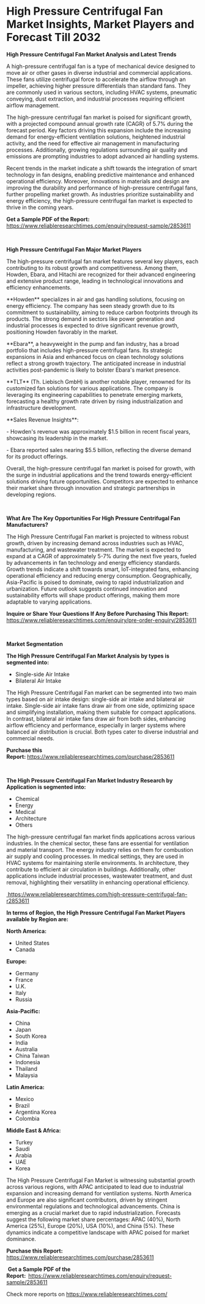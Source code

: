 <p><h1>High Pressure Centrifugal Fan Market Insights, Market Players and Forecast Till 2032</h1></p><p><strong>High Pressure Centrifugal Fan Market Analysis and Latest Trends</strong></p>
<p><p>A high-pressure centrifugal fan is a type of mechanical device designed to move air or other gases in diverse industrial and commercial applications. These fans utilize centrifugal force to accelerate the airflow through an impeller, achieving higher pressure differentials than standard fans. They are commonly used in various sectors, including HVAC systems, pneumatic conveying, dust extraction, and industrial processes requiring efficient airflow management.</p><p>The high-pressure centrifugal fan market is poised for significant growth, with a projected compound annual growth rate (CAGR) of 5.7% during the forecast period. Key factors driving this expansion include the increasing demand for energy-efficient ventilation solutions, heightened industrial activity, and the need for effective air management in manufacturing processes. Additionally, growing regulations surrounding air quality and emissions are prompting industries to adopt advanced air handling systems.</p><p>Recent trends in the market indicate a shift towards the integration of smart technology in fan designs, enabling predictive maintenance and enhanced operational efficiency. Moreover, innovations in materials and design are improving the durability and performance of high-pressure centrifugal fans, further propelling market growth. As industries prioritize sustainability and energy efficiency, the high-pressure centrifugal fan market is expected to thrive in the coming years.</p></p>
<p><strong>Get a Sample PDF of the Report:&nbsp;</strong> <a href="https://www.reliableresearchtimes.com/enquiry/request-sample/2853611?utm_campaign=3219&utm_medium=2&utm_source=Github&utm_content=ia&utm_term=12032025&utm_id=high-pressure-centrifugal-fan">https://www.reliableresearchtimes.com/enquiry/request-sample/2853611</a></p>
<p>&nbsp;</p>
<p><strong>High Pressure Centrifugal Fan Major Market Players</strong></p>
<p><p>The high-pressure centrifugal fan market features several key players, each contributing to its robust growth and competitiveness. Among them, Howden, Ebara, and Hitachi are recognized for their advanced engineering and extensive product range, leading in technological innovations and efficiency enhancements.</p><p>**Howden** specializes in air and gas handling solutions, focusing on energy efficiency. The company has seen steady growth due to its commitment to sustainability, aiming to reduce carbon footprints through its products. The strong demand in sectors like power generation and industrial processes is expected to drive significant revenue growth, positioning Howden favorably in the market.</p><p>**Ebara**, a heavyweight in the pump and fan industry, has a broad portfolio that includes high-pressure centrifugal fans. Its strategic expansions in Asia and enhanced focus on clean technology solutions reflect a strong growth trajectory. The anticipated increase in industrial activities post-pandemic is likely to bolster Ebara's market presence.</p><p>**TLT** (Th. Liebisch GmbH) is another notable player, renowned for its customized fan solutions for various applications. The company is leveraging its engineering capabilities to penetrate emerging markets, forecasting a healthy growth rate driven by rising industrialization and infrastructure development.</p><p>**Sales Revenue Insights**: </p><p>- Howden's revenue was approximately $1.5 billion in recent fiscal years, showcasing its leadership in the market.</p><p>- Ebara reported sales nearing $5.5 billion, reflecting the diverse demand for its product offerings.</p><p>Overall, the high-pressure centrifugal fan market is poised for growth, with the surge in industrial applications and the trend towards energy-efficient solutions driving future opportunities. Competitors are expected to enhance their market share through innovation and strategic partnerships in developing regions.</p></p>
<p>&nbsp;</p>
<p><strong>What Are The Key Opportunities For High Pressure Centrifugal Fan Manufacturers?</strong></p>
<p><p>The High Pressure Centrifugal Fan market is projected to witness robust growth, driven by increasing demand across industries such as HVAC, manufacturing, and wastewater treatment. The market is expected to expand at a CAGR of approximately 5-7% during the next five years, fueled by advancements in fan technology and energy efficiency standards. Growth trends indicate a shift towards smart, IoT-integrated fans, enhancing operational efficiency and reducing energy consumption. Geographically, Asia-Pacific is poised to dominate, owing to rapid industrialization and urbanization. Future outlook suggests continued innovation and sustainability efforts will shape product offerings, making them more adaptable to varying applications.</p></p>
<p><strong>Inquire or Share Your Questions If Any Before Purchasing This Report:</strong> <a href="https://www.reliableresearchtimes.com/enquiry/pre-order-enquiry/2853611?utm_campaign=3219&utm_medium=2&utm_source=Github&utm_content=ia&utm_term=12032025&utm_id=high-pressure-centrifugal-fan">https://www.reliableresearchtimes.com/enquiry/pre-order-enquiry/2853611</a></p>
<p>&nbsp;</p>
<p><strong>Market Segmentation</strong></p>
<p><strong>The High Pressure Centrifugal Fan Market Analysis by types is segmented into:</strong></p>
<p><ul><li>Single-side Air Intake</li><li>Bilateral Air Intake</li></ul></p>
<p><p>The High Pressure Centrifugal Fan market can be segmented into two main types based on air intake design: single-side air intake and bilateral air intake. Single-side air intake fans draw air from one side, optimizing space and simplifying installation, making them suitable for compact applications. In contrast, bilateral air intake fans draw air from both sides, enhancing airflow efficiency and performance, especially in larger systems where balanced air distribution is crucial. Both types cater to diverse industrial and commercial needs.</p></p>
<p><strong>Purchase this Report:&nbsp;</strong><a href="https://www.reliableresearchtimes.com/purchase/2853611?utm_campaign=3219&utm_medium=2&utm_source=Github&utm_content=ia&utm_term=12032025&utm_id=high-pressure-centrifugal-fan">https://www.reliableresearchtimes.com/purchase/2853611</a></p>
<p>&nbsp;</p>
<p><strong>The High Pressure Centrifugal Fan Market Industry Research by Application is segmented into:</strong></p>
<p><ul><li>Chemical</li><li>Energy</li><li>Medical</li><li>Architecture</li><li>Others</li></ul></p>
<p><p>The high-pressure centrifugal fan market finds applications across various industries. In the chemical sector, these fans are essential for ventilation and material transport. The energy industry relies on them for combustion air supply and cooling processes. In medical settings, they are used in HVAC systems for maintaining sterile environments. In architecture, they contribute to efficient air circulation in buildings. Additionally, other applications include industrial processes, wastewater treatment, and dust removal, highlighting their versatility in enhancing operational efficiency.</p></p>
<p><a href="https://www.reliableresearchtimes.com/high-pressure-centrifugal-fan-r2853611?utm_campaign=3219&utm_medium=2&utm_source=Github&utm_content=ia&utm_term=12032025&utm_id=high-pressure-centrifugal-fan">&nbsp;https://www.reliableresearchtimes.com/high-pressure-centrifugal-fan-r2853611</a></p>
<p><strong>In terms of Region, the High Pressure Centrifugal Fan Market Players available by Region are:</strong></p>
<p>
    <p> <strong> North America: </strong>
        <ul>
            <li>United States</li>
            <li>Canada</li>
        </ul>
        </p> 
    <p> <strong> Europe: </strong>
        <ul>
            <li>Germany</li>
            <li>France</li>
            <li>U.K.</li>
            <li>Italy</li>
            <li>Russia</li>
        </ul>
        </p> 
    <p> <strong> Asia-Pacific: </strong>
        <ul>
            <li>China</li>
            <li>Japan</li>
            <li>South Korea</li>
            <li>India</li>
            <li>Australia</li>
            <li>China Taiwan</li>
            <li>Indonesia</li>
            <li>Thailand</li>
            <li>Malaysia</li>
        </ul>
        </p> 
    <p> <strong> Latin America: </strong>
        <ul>
            <li>Mexico</li>
            <li>Brazil</li>
            <li>Argentina Korea</li>
            <li>Colombia</li>
        </ul>
        </p> 
    <p> <strong> Middle East & Africa: </strong>
        <ul>
            <li>Turkey</li>
            <li>Saudi</li>
            <li>Arabia</li>
            <li>UAE</li>
            <li>Korea</li>
        </ul>
    </p>
    </p>
<p><p>The High Pressure Centrifugal Fan Market is witnessing substantial growth across various regions, with APAC anticipated to lead due to industrial expansion and increasing demand for ventilation systems. North America and Europe are also significant contributors, driven by stringent environmental regulations and technological advancements. China is emerging as a crucial market due to rapid industrialization. Forecasts suggest the following market share percentages: APAC (40%), North America (25%), Europe (20%), USA (10%), and China (5%). These dynamics indicate a competitive landscape with APAC poised for market dominance.</p></p>
<p><strong>Purchase this Report: </strong><a href="https://www.reliableresearchtimes.com/purchase/2853611?utm_campaign=3219&utm_medium=2&utm_source=Github&utm_content=ia&utm_term=12032025&utm_id=high-pressure-centrifugal-fan">https://www.reliableresearchtimes.com/purchase/2853611</a></p>
<p>&nbsp;<strong>Get a Sample PDF of the Report:&nbsp;&nbsp;</strong><a href="https://www.reliableresearchtimes.com/enquiry/request-sample/2853611?utm_campaign=3219&utm_medium=2&utm_source=Github&utm_content=ia&utm_term=12032025&utm_id=high-pressure-centrifugal-fan">https://www.reliableresearchtimes.com/enquiry/request-sample/2853611</a></p>
<p><strong></strong></p>
<p>Check more reports on <a href="https://www.reliableresearchtimes.com/?utm_campaign=3219&utm_medium=2&utm_source=Github&utm_content=ia&utm_term=12032025&utm_id=high-pressure-centrifugal-fan">https://www.reliableresearchtimes.com/</a></p>